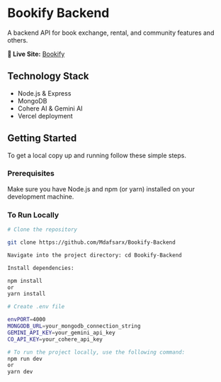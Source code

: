 # Bookify Backend

A backend API for book exchange, rental, and community features and others.

**🔗 Live Site:** [Bookify](https://bookify06.vercel.app)

## Technology Stack

- Node.js & Express
- MongoDB
- Cohere AI & Gemini AI
- Vercel deployment

## Getting Started

To get a local copy up and running follow these simple steps.

### Prerequisites

Make sure you have Node.js and npm (or yarn) installed on your development machine.

### To Run Locally

```sh
# Clone the repository

git clone https://github.com/Mdafsarx/Bookify-Backend

Navigate into the project directory: cd Bookify-Backend

Install dependencies:

npm install
or
yarn install

# Create .env file

envPORT=4000
MONGODB_URL=your_mongodb_connection_string
GEMINI_API_KEY=your_gemini_api_key
CO_API_KEY=your_cohere_api_key

# To run the project locally, use the following command:
npm run dev
or
yarn dev
```